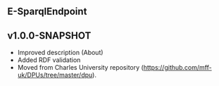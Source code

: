 E-SparqlEndpoint
----------

v1.0.0-SNAPSHOT
---
* Improved description (About)
* Added RDF validation
* Moved from Charles University repository (https://github.com/mff-uk/DPUs/tree/master/dpu).
